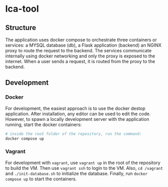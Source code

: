 # lca-tool

## Structure 
The application uses docker compose to orchestrate three containers or services:  a MYSQL database (db), a Flask application (backend) an NGINX proxy to route the request to the backend. The services communicate internally using docker networking and only the proxy is exposed to the internet. When a user sends a request, it is routed from the proxy to the backend.

## Development

### Docker
For development, the easiest approach is to use the docker destop application. After installation, any editor can be used to edit the code. However, to spawn a locally development server with the application running, start the docker containers:

```bash
# inside the root folder of the repository, run the command:
docker compose up
```

### Vagrant 
For development with `vagrant`, use `vagrant up` in the root of the repository to build the VM.
Then use `vagrant ssh` to login to the VM. Also, `cd /vagrant` and `./init-database.sh` to initialize the database. Finally, run `docker compose up` to start the containers. 
